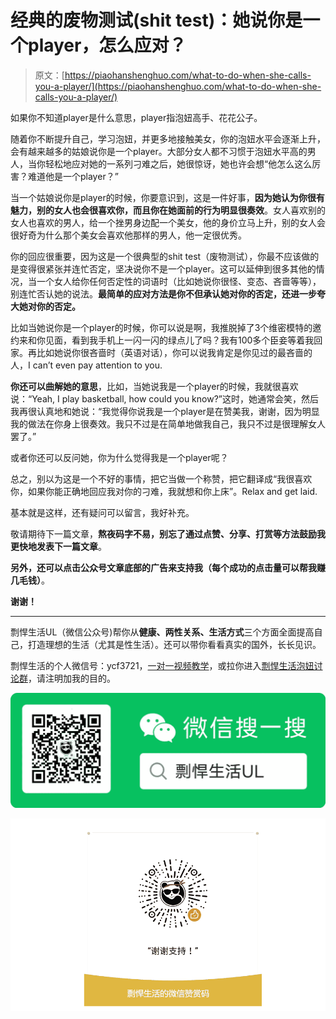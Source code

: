 # 经典的废物测试(shit test)：她说你是一个player，怎么应对？

> 原文：[https://piaohanshenghuo.com/what-to-do-when-she-calls-you-a-player/](https://piaohanshenghuo.com/what-to-do-when-she-calls-you-a-player/)

如果你不知道player是什么意思，player指泡妞高手、花花公子。

随着你不断提升自己，学习泡妞，并更多地接触美女，你的泡妞水平会逐渐上升，会有越来越多的姑娘说你是一个player。大部分女人都不习惯于泡妞水平高的男人，当你轻松地应对她的一系列刁难之后，她很惊讶，她也许会想“他怎么这么厉害？难道他是一个player？”

当一个姑娘说你是player的时候，你要意识到，这是一件好事，**因为她认为你很有魅力，别的女人也会很喜欢你，而且你在她面前的行为明显很奏效**。女人喜欢别的女人也喜欢的男人，给一个挫男身边配一个美女，他的身价立马上升，别的女人会很好奇为什么那个美女会喜欢他那样的男人，他一定很优秀。

你的回应很重要，因为这是一个很典型的shit test（废物测试），你最不应该做的是变得很紧张并连忙否定，坚决说你不是一个player。这可以延伸到很多其他的情况，当一个女人给你任何否定性的词语时（比如她说你很怪、变态、吝啬等等），别连忙否认她的说法。**最简单的应对方法是你不但承认她对你的否定，还进一步夸大她对你的否定。**

比如当她说你是一个player的时候，你可以说是啊，我推脱掉了3个维密模特的邀约来和你见面，看到我手机上一闪一闪的绿点儿了吗？我有100多个臣妾等着我回家。再比如她说你很吝啬时（英语对话），你可以说我肯定是你见过的最吝啬的人，I can’t even pay attention to you.

**你还可以曲解她的意思**，比如，当她说我是一个player的时候，我就很喜欢说：“Yeah, I play basketball, how could you know?”这时，她通常会笑，然后我再很认真地和她说：“我觉得你说我是一个player是在赞美我，谢谢，因为明显我的做法在你身上很奏效。我只不过是在简单地做我自己，我只不过是很理解女人罢了。”

或者你还可以反问她，你为什么觉得我是一个player呢？

总之，别以为这是一个不好的事情，把它当做一个称赞，把它翻译成“我很喜欢你，如果你能正确地回应我对你的刁难，我就想和你上床”。Relax and get laid.

基本就是这样，还有疑问可以留言，我好补充。

敬请期待下一篇文章，**熬夜码字不易，别忘了通过点赞、分享、打赏等方法鼓励我更快地发表下一篇文章**。

**另外，还可以点击公众号文章底部的广告来支持我（每个成功的点击量可以帮我赚几毛钱）**。

**谢谢！**

* * *

剽悍生活UL（微信公众号)帮你从**健康、两性关系、生活方式**三个方面全面提高自己，打造理想的生活（尤其是性生活）。还可以带你看看真实的国外，长长见识。

剽悍生活的个人微信号：ycf3721，[一对一视频教学](https://piaohanshenghuo.com/1on1_coaching/)，或拉你进入[剽悍生活泡妞讨论群](https://piaohanshenghuo.com/ul-group-chat/)，请注明加我的目的。

![](img/cd21a79bb7339e9feac101b7d8f24243.png)

![](img/54c031055bd9213b0e04b4db1a03dfef.png)